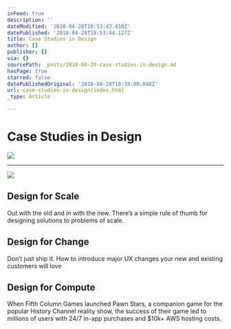 ```yaml
---
inFeed: true
description: ''
dateModified: '2018-04-28T18:53:43.410Z'
datePublished: '2018-04-28T18:53:44.127Z'
title: Case Studies in Design
author: []
publisher: {}
via: {}
sourcePath: _posts/2018-04-28-case-studies-in-design.md
hasPage: true
starred: false
datePublishedOriginal: '2018-04-28T18:38:00.048Z'
url: case-studies-in-design/index.html
_type: Article

---
```

# Case Studies in Design
![](https://the-grid-user-content.s3-us-west-2.amazonaws.com/d9253303-fd84-42ef-bd8b-979865ce1d19.jpg)

---

<article style=""><img src="https://s3-us-west-2.amazonaws.com/the-grid-img/p/eb4b0b645b110f5ac0a8d4290f2c4eb952c2aebb.jpg" /><h1>Design for Scale</h1><p>Out with the old and in with the new. There’s a simple rule of thumb for designing solutions to problems of scale.</p></article>

<article style=""><h1>Design for Change</h1><p>Don’t just ship it. How to introduce major UX changes your new and existing customers will love</p></article>

<article style=""><h1>Design for Compute</h1><p>When Fifth Column Games launched Pawn Stars, a companion game for the popular History Channel reality show, the success of their game led to millions of users with 24/7 in-app purchases and $10k+ AWS hosting costs.</p></article>